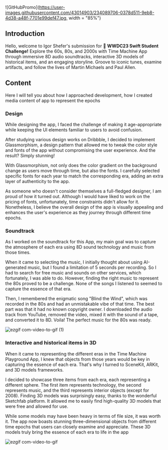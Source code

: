 
![GitHubPromo](https://user-images.githubusercontent.com/43014903/234089706-0378d511-9eb8-4d38-a48f-7701e99def47.jpg, width = "85%")


## Introduction
Hello, welcome to Igor Shefer's submission for  **WWDC23 Swift Student Challenge!** Explore the 60s, 80s, and 2000s with Time Machine App through immersive 8D audio soundtracks, interactive 3D models of historical items, and an engaging storyline. Groove to iconic tunes, examine artifacts, and follow the lives of Martin Michaels and Paul Allen.

## Content
Here I will tell you about how I approached development, how I created media content of app to represent the epochs

### Design 
While designing the app, I faced the challenge of making it age-appropriate while keeping the UI elements familiar to users to avoid confusion.

After studying various design works on Dribbble, I decided to implement Glassmorphism, a design pattern that allowed me to tweak the color style and fonts of the app without compromising the user experience. And the result? Simply stunning!

With Glassmorphism, not only does the color gradient on the background change as users move through time, but also the fonts. I carefully selected specific fonts for each year to match the corresponding era, adding an extra layer of authenticity to the app.

As someone who doesn't consider themselves a full-fledged designer, I am proud of how it turned out. Although I would have liked to work on the pricing of fonts, unfortunately, time constraints didn't allow for it. Nonetheless, I believe the overall design of the app is visually appealing and enhances the user's experience as they journey through different time epochs.

### Soundtrack
As I worked on the soundtrack for this App, my main goal was to capture the atmosphere of each era using 8D sound technology and music from those times.

When it came to selecting the music, I initially thought about using AI-generated music, but I found a limitation of 5 seconds per recording. So I had to search for free music and sounds on other services, which fortunately, I was able to do. However, finding the right music to represent the 80s proved to be a challenge. None of the songs I listened to seemed to capture the essence of that era.

Then, I remembered the enigmatic song "Blind the Wind", which was recorded in the 80s and had an unmistakable vibe of that time. The best part was that it had no known copyright owner. I downloaded the audio track from YouTube, removed the video, mixed it with the sound of a tape, and converted it to 8D. Voila! The perfect music for the 80s was ready.

![ezgif com-video-to-gif (1)](https://user-images.githubusercontent.com/43014903/233785405-94f1e80f-5ebb-47bd-8a6d-62f081a345ca.gif)

### Interactive and historical items in 3D

When it came to representing the different eras in the Time Machine Playground App, I knew that objects from those years would be key in capturing the essence of each era. That's why I turned to SceneKit, ARKit, and 3D models frameworks.

I decided to showcase three items from each era, each representing a different sphere. The first item represents technology, the second represents music, and the third represents interior objects (except for 2008). Finding 3D models was surprisingly easy, thanks to the wonderful Sketchfab platform. It allowed me to easily find high-quality 3D models that were free and allowed for use.

While some models may have been heavy in terms of file size, it was worth it. The app now boasts stunning three-dimensional objects from different time epochs that users can closely examine and appreciate. These 3D models truly bring the essence of each era to life in the app

![ezgif com-video-to-gif](https://user-images.githubusercontent.com/43014903/233785257-38c9ef4a-4641-49ad-8375-f3c0c3d27ff9.gif)
